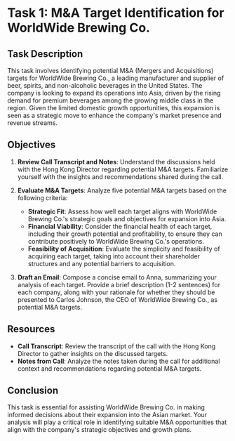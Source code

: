 # Task 1: M&A Target Identification for WorldWide Brewing Co.

## Task Description

This task involves identifying potential M&A (Mergers and Acquisitions) targets for WorldWide Brewing Co., a leading manufacturer and supplier of beer, spirits, and non-alcoholic beverages in the United States. The company is looking to expand its operations into Asia, driven by the rising demand for premium beverages among the growing middle class in the region. Given the limited domestic growth opportunities, this expansion is seen as a strategic move to enhance the company's market presence and revenue streams.

## Objectives

1. **Review Call Transcript and Notes**: Understand the discussions held with the Hong Kong Director regarding potential M&A targets. Familiarize yourself with the insights and recommendations shared during the call.

2. **Evaluate M&A Targets**: Analyze five potential M&A targets based on the following criteria:
   - **Strategic Fit**: Assess how well each target aligns with WorldWide Brewing Co.'s strategic goals and objectives for expansion into Asia.
   - **Financial Viability**: Consider the financial health of each target, including their growth potential and profitability, to ensure they can contribute positively to WorldWide Brewing Co.'s operations.
   - **Feasibility of Acquisition**: Evaluate the simplicity and feasibility of acquiring each target, taking into account their shareholder structures and any potential barriers to acquisition.

3. **Draft an Email**: Compose a concise email to Anna, summarizing your analysis of each target. Provide a brief description (1-2 sentences) for each company, along with your rationale for whether they should be presented to Carlos Johnson, the CEO of WorldWide Brewing Co., as potential M&A targets.

## Resources

- **Call Transcript**: Review the transcript of the call with the Hong Kong Director to gather insights on the discussed targets.
- **Notes from Call**: Analyze the notes taken during the call for additional context and recommendations regarding potential M&A targets.

## Conclusion

This task is essential for assisting WorldWide Brewing Co. in making informed decisions about their expansion into the Asian market. Your analysis will play a critical role in identifying suitable M&A opportunities that align with the company's strategic objectives and growth plans.
